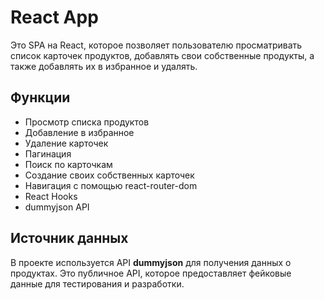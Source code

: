 # React App
Это SPA на React, которое позволяет пользователю просматривать список карточек продуктов, добавлять свои собственные продукты, а также добавлять их в избранное и удалять.

## Функции
- Просмотр списка продуктов
- Добавление в избранное
- Удаление карточек
- Пагинация
- Поиск по карточкам
- Создание своих собственных карточек
- Навигация с помощью react-router-dom
- React Hooks
- dummyjson API

## Источник данных
В проекте используется API **dummyjson** для получения данных о продуктах. Это публичное API, которое предоставляет фейковые данные для тестирования и разработки.

